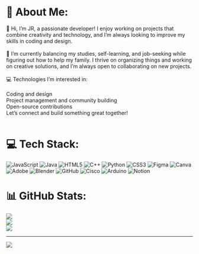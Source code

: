 # 💫 About Me:
👋 Hi, I’m JR, a passionate developer! I enjoy working on projects that combine creativity and technology, and I’m always looking to improve my skills in coding and design.<br><br>💼 I’m currently balancing my studies, self-learning, and job-seeking while figuring out how to help my family. I thrive on organizing things and working on creative solutions, and I’m always open to collaborating on new projects.<br><br>💻 Technologies I’m interested in:<br><br>Coding and design<br>Project management and community building<br>Open-source contributions<br>Let’s connect and build something great together!<br><br>


# 💻 Tech Stack:
![JavaScript](https://img.shields.io/badge/javascript-%23323330.svg?style=for-the-badge&logo=javascript&logoColor=%23F7DF1E) ![Java](https://img.shields.io/badge/java-%23ED8B00.svg?style=for-the-badge&logo=openjdk&logoColor=white) ![HTML5](https://img.shields.io/badge/html5-%23E34F26.svg?style=for-the-badge&logo=html5&logoColor=white) ![C++](https://img.shields.io/badge/c++-%2300599C.svg?style=for-the-badge&logo=c%2B%2B&logoColor=white) ![Python](https://img.shields.io/badge/python-3670A0?style=for-the-badge&logo=python&logoColor=ffdd54) ![CSS3](https://img.shields.io/badge/css3-%231572B6.svg?style=for-the-badge&logo=css3&logoColor=white) ![Figma](https://img.shields.io/badge/figma-%23F24E1E.svg?style=for-the-badge&logo=figma&logoColor=white) ![Canva](https://img.shields.io/badge/Canva-%2300C4CC.svg?style=for-the-badge&logo=Canva&logoColor=white) ![Adobe](https://img.shields.io/badge/adobe-%23FF0000.svg?style=for-the-badge&logo=adobe&logoColor=white) ![Blender](https://img.shields.io/badge/blender-%23F5792A.svg?style=for-the-badge&logo=blender&logoColor=white) ![GitHub](https://img.shields.io/badge/github-%23121011.svg?style=for-the-badge&logo=github&logoColor=white) ![Cisco](https://img.shields.io/badge/cisco-%23049fd9.svg?style=for-the-badge&logo=cisco&logoColor=black) ![Arduino](https://img.shields.io/badge/-Arduino-00979D?style=for-the-badge&logo=Arduino&logoColor=white) ![Notion](https://img.shields.io/badge/Notion-%23000000.svg?style=for-the-badge&logo=notion&logoColor=white)
# 📊 GitHub Stats:
![](https://github-readme-stats.vercel.app/api?username=Parallaxed&theme=dark&hide_border=false&include_all_commits=true&count_private=true)<br/>
![](https://github-readme-streak-stats.herokuapp.com/?user=Parallaxed&theme=dark&hide_border=false)<br/>
![](https://github-readme-stats.vercel.app/api/top-langs/?username=Parallaxed&theme=dark&hide_border=false&include_all_commits=true&count_private=true&layout=compact)

---
[![](https://visitcount.itsvg.in/api?id=Parallaxed&icon=0&color=0)](https://visitcount.itsvg.in)

<!-- Proudly created with GPRM ( https://gprm.itsvg.in ) -->
